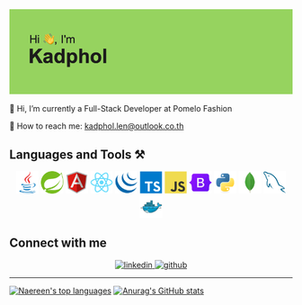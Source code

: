 <img src="https://github.com/Kadphol/Kadphol/blob/main/header.png" alt="Kadphol - software engineer">

👋 Hi, I’m currently a Full-Stack Developer at Pomelo Fashion

:book: How to reach me: kadphol.len@outlook.co.th

## Languages and Tools :hammer_and_pick:

<p align="center">
  <img src="https://github.com/devicons/devicon/blob/master/icons/java/java-original.svg" alt="java" width="40" height="40"/>
  <img src="https://github.com/devicons/devicon/blob/master/icons/spring/spring-original.svg" alt="spring" width="40" height="40"/>
  <img src="https://github.com/devicons/devicon/blob/master/icons/angularjs/angularjs-original.svg" alt="angularjs" width="40" height="40"/>
  <img src="https://github.com/devicons/devicon/blob/master/icons/react/react-original.svg" alt="react" width="40" height="40"/>
  <img src="https://github.com/devicons/devicon/blob/master/icons/jquery/jquery-original.svg" alt="jquery" width="40" height="40"/>
  <img src="https://github.com/devicons/devicon/blob/master/icons/typescript/typescript-original.svg" alt="ts" width="40" height="40"/>
  <img src="https://github.com/devicons/devicon/blob/master/icons/javascript/javascript-original.svg" alt="js" width="40" height="40"/>
  <img src="https://github.com/devicons/devicon/blob/master/icons/bootstrap/bootstrap-original.svg" alt="bootstrap" width="40" height="40"/>
  <img src="https://github.com/devicons/devicon/blob/master/icons/python/python-original.svg" alt="python" width="40" height="40"/>
  <img src="https://github.com/devicons/devicon/blob/master/icons/mongodb/mongodb-original.svg" alt="mongodb" width="40" height="40"/>
  <img src="https://github.com/devicons/devicon/blob/master/icons/mysql/mysql-original.svg" alt="mysql" width="40" height="40"/>
  <img src="https://github.com/devicons/devicon/blob/master/icons/docker/docker-original.svg" alt="docker" width="40" height="40"/>
</p>

## Connect with me

<div align="center">
  <a href="https://www.linkedin.com/in/kadphol" target="blank" >
    <img src="https://img.shields.io/badge/linkedin-%230077B5.svg?style=for-the-badge&logo=linkedin&logoColor=white" alt="linkedin">
  </a>
  <a href="https://github.com/Kadphol" target="blank" >
    <img src="https://img.shields.io/badge/github-%23121011.svg?style=for-the-badge&logo=github&logoColor=white" alt="github" >
  </a>
</div>
  
  
  
  
---

[![Naereen's top languages](https://github-readme-stats.vercel.app/api/top-langs/?username=Kadphol&theme=blue-green)](https://github.com/anuraghazra/github-readme-stats) 
[![Anurag's GitHub stats](https://github-readme-stats.vercel.app/api?username=kadphol&count_private=true&theme=merko&show_icons=true)](https://github.com/anuraghazra/github-readme-stats)
